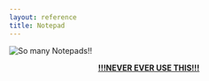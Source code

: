 ```yaml
---
layout: reference
title: Notepad
---
```


![So many Notepads!!](/res/gifs/8GB-of-Notepad.gif)

<center><b><u>!!!NEVER EVER USE THIS!!!</u></b></center>
